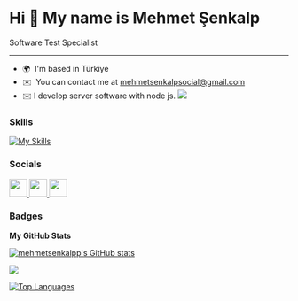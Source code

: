 Hi 👋 My name is Mehmet Şenkalp
==============================

Software Test Specialist

----------------------

* 🌍  I'm based in Türkiye 
* ✉️  You can contact me at [mehmetsenkalpsocial@gmail.com](mailto:mehmetsenkalpsocial@gmail.com)
* ✉️  I develop server software with node js.
<a href="https://www.github.com/mehmetsenkalpp" target="_blank" rel="noreferrer"><img
src="https://img.shields.io/github/followers/mehmetsenkalpp?logo=github&style=for-the-badge&color=0891b2&labelColor=1c1917" /></a>

### Skills
[![My Skills](https://skillicons.dev/icons?i=git,github,vscode,html,css,js,bootstrap,nodejs,express,jest,mongo)](https://skillicons.dev)


### Socials

<p align="left"> <a href="https://www.github.com/mehmetsenkalpp" target="_blank" rel="noreferrer"> <picture> <source media="(prefers-color-scheme: dark)" srcset="https://raw.githubusercontent.com/danielcranney/readme-generator/main/public/icons/socials/github-dark.svg" /> <source media="(prefers-color-scheme: light)" srcset="https://raw.githubusercontent.com/danielcranney/readme-generator/main/public/icons/socials/github.svg" /> <img src="https://raw.githubusercontent.com/danielcranney/readme-generator/main/public/icons/socials/github.svg" width="32" height="32" /> </picture> </a> <a href="http://www.instagram.com/mehmetsenkalp" target="_blank" rel="noreferrer"> <picture> <source media="(prefers-color-scheme: dark)" srcset="undefined" /> <source media="(prefers-color-scheme: light)" srcset="https://raw.githubusercontent.com/danielcranney/readme-generator/main/public/icons/socials/instagram.svg" /> <img src="https://raw.githubusercontent.com/danielcranney/readme-generator/main/public/icons/socials/instagram.svg" width="32" height="32" /> </picture> </a> <a href="https://www.linkedin.com/in/mehmet-şenkalp-663a941b3/" target="_blank" rel="noreferrer"> <picture> <source media="(prefers-color-scheme: dark)" srcset="undefined" /> <source media="(prefers-color-scheme: light)" srcset="https://raw.githubusercontent.com/danielcranney/readme-generator/main/public/icons/socials/linkedin.svg" /> <img src="https://raw.githubusercontent.com/danielcranney/readme-generator/main/public/icons/socials/linkedin.svg" width="32" height="32" /> </picture> </a></p>

### Badges

<b>My GitHub Stats</b>

<a href="http://www.github.com/mehmetsenkalpp"><img src="https://github-readme-stats.vercel.app/api?username=mehmetsenkalpp&show_icons=true&hide=&count_private=true&title_color=0891b2&text_color=ffffff&icon_color=0891b2&bg_color=1c1917&hide_border=true&show_icons=true" alt="mehmetsenkalpp's GitHub stats" /></a>

<a href="http://www.github.com/mehmetsenkalpp"><img src="https://github-readme-streak-stats.herokuapp.com/?user=mehmetsenkalpp&stroke=ffffff&background=1c1917&ring=0891b2&fire=0891b2&currStreakNum=ffffff&currStreakLabel=0891b2&sideNums=ffffff&sideLabels=ffffff&dates=ffffff&hide_border=true" /></a>

<a href="https://github.com/mehmetsenkalpp" align="left"><img src="https://github-readme-stats.vercel.app/api/top-langs/?username=mehmetsenkalpp&langs_count=10&title_color=0891b2&text_color=ffffff&icon_color=0891b2&bg_color=1c1917&hide_border=true&locale=en&custom_title=Top%20%Languages" alt="Top Languages" /></a>
